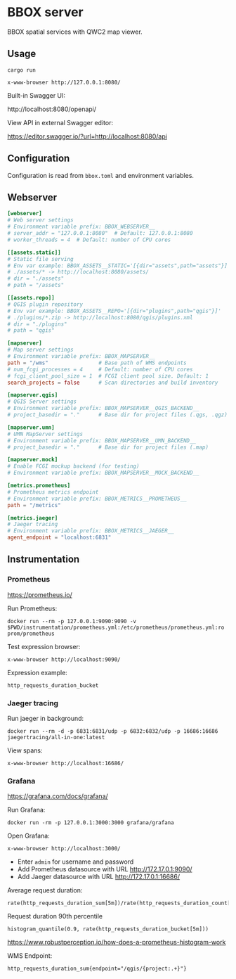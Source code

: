 # BBOX server

BBOX spatial services with QWC2 map viewer.


## Usage

    cargo run

    x-www-browser http://127.0.0.1:8080/

Built-in Swagger UI:

http://localhost:8080/openapi/

View API in external Swagger editor:

https://editor.swagger.io/?url=http://localhost:8080/api


## Configuration

Configuration is read from `bbox.toml` and environment variables.

## Webserver

```toml
[webserver]
# Web server settings
# Environment variable prefix: BBOX_WEBSERVER__
# server_addr = "127.0.0.1:8080"  # Default: 127.0.0.1:8080
# worker_threads = 4  # Default: number of CPU cores

[[assets.static]] 
# Static file serving
# Env var example: BBOX_ASSETS__STATIC='[{dir="assets",path="assets"}]'
# ./assets/* -> http://localhost:8080/assets/
# dir = "./assets"
# path = "/assets"

[[assets.repo]]
# QGIS plugin repository
# Env var example: BBOX_ASSETS__REPO='[{dir="plugins",path="qgis"}]'
# ./plugins/*.zip -> http://localhost:8080/qgis/plugins.xml
# dir = "./plugins"
# path = "qgis"

[mapserver]
# Map server settings
# Environment variable prefix: BBOX_MAPSERVER__
path = "/wms"                # Base path of WMS endpoints
# num_fcgi_processes = 4     # Default: number of CPU cores
# fcgi_client_pool_size = 1  # FCGI client pool size. Default: 1
search_projects = false      # Scan directories and build inventory

[mapserver.qgis]
# QGIS Server settings
# Environment variable prefix: BBOX_MAPSERVER__QGIS_BACKEND__
# project_basedir = "."      # Base dir for project files (.qgs, .qgz)

[mapserver.umn]
# UMN MapServer settings
# Environment variable prefix: BBOX_MAPSERVER__UMN_BACKEND__
# project_basedir = "."      # Base dir for project files (.map)

[mapserver.mock]
# Enable FCGI mockup backend (for testing)
# Environment variable prefix: BBOX_MAPSERVER__MOCK_BACKEND__

[metrics.prometheus]
# Prometheus metrics endpoint
# Environment variable prefix: BBOX_METRICS__PROMETHEUS__
path = "/metrics"

[metrics.jaeger] 
# Jaeger tracing
# Environment variable prefix: BBOX_METRICS__JAEGER__
agent_endpoint = "localhost:6831"
```


## Instrumentation

### Prometheus

https://prometheus.io/

Run Prometheus:

    docker run --rm -p 127.0.0.1:9090:9090 -v $PWD/instrumentation/prometheus.yml:/etc/prometheus/prometheus.yml:ro prom/prometheus

Test expression browser:

    x-www-browser http://localhost:9090/

Expression example:

    http_requests_duration_bucket


### Jaeger tracing

Run jaeger in background:

    docker run --rm -d -p 6831:6831/udp -p 6832:6832/udp -p 16686:16686 jaegertracing/all-in-one:latest

View spans:

    x-www-browser http://localhost:16686/


### Grafana

https://grafana.com/docs/grafana/

Run Grafana:

    docker run -rm -p 127.0.0.1:3000:3000 grafana/grafana

Open Grafana:

    x-www-browser http://localhost:3000/

- Enter `admin` for username and password
- Add Prometheus datasource with URL http://172.17.0.1:9090/
- Add Jaeger datasource with URL http://172.17.0.1:16686/

Average request duration:

    rate(http_requests_duration_sum[5m])/rate(http_requests_duration_count[5m])

Request duration 90th percentile
        
    histogram_quantile(0.9, rate(http_requests_duration_bucket[5m]))

https://www.robustperception.io/how-does-a-prometheus-histogram-work

WMS Endpoint:

    http_requests_duration_sum{endpoint="/qgis/{project:.+}"}
